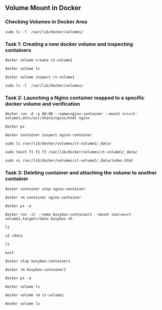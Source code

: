 ## Volume Mount in Docker
### Checking Volumes in Docker Area
```
sudo ls -l  /var/lib/docker/volumes/
```

### Task 1: Creating a new docker volume and inspecting containers
```
docker volume create ct-volume1
```
```
docker volume ls
```
```
docker volume inspect ct-volume1
```

```
sudo ls -l  /var/lib/docker/volumes/
```
### Task 2: Launching a Nginx container mapped to a specific docker volume and verification
```
docker run -d -p 80:80 --name=nginx-container --mount src=ct-volume1,dst=/usr/share/nginx/html nginx
```
```
docker ps
```
```
docker container inspect nginx-container
```
```
sudo ls /var/lib/docker/volumes/ct-volume1/_data/ 
```
```
sudo touch f1 f2 f3 /var/lib/docker/volumes/ct-volume1/_data/ 
```

```
sudo vi /var/lib/docker/volumes/ct-volume1/_data/index.html
```

### Task 3: Deleting container and attaching the volume to another container

```
docker container stop nginx-container
```
```
docker rm container nginx-container
```
```
docker ps -a
```
```
docker run -it --name busybox-container1 --mount source=ct-volume1,target=/data busybox sh
```
```
ls
```
```
cd /data
```
```
ls
```
```
exit
```
```
docker stop busybox-container1
```
```
docker rm busybox-container1
```
```
docker ps -a
```
```
docker volume ls
```
```
docker volume rm ct-volume1
```
```
docker volume ls
```

